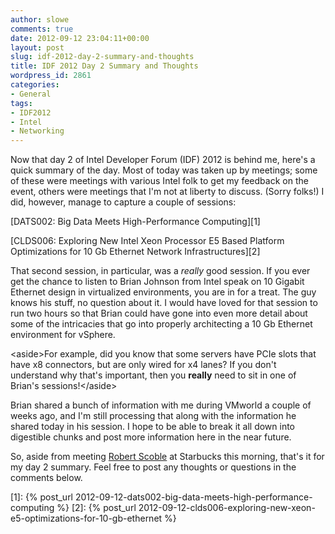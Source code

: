 ```yaml
---
author: slowe
comments: true
date: 2012-09-12 23:04:11+00:00
layout: post
slug: idf-2012-day-2-summary-and-thoughts
title: IDF 2012 Day 2 Summary and Thoughts
wordpress_id: 2861
categories:
- General
tags:
- IDF2012
- Intel
- Networking
---
```


Now that day 2 of Intel Developer Forum (IDF) 2012 is behind me, here's a quick summary of the day. Most of today was taken up by meetings; some of these were meetings with various Intel folk to get my feedback on the event, others were meetings that I'm not at liberty to discuss. (Sorry folks!) I did, however, manage to capture a couple of sessions:

[DATS002: Big Data Meets High-Performance Computing][1]  

[CLDS006: Exploring New Intel Xeon Processor E5 Based Platform Optimizations for 10 Gb Ethernet Network Infrastructures][2]  

That second session, in particular, was a _really_ good session. If you ever get the chance to listen to Brian Johnson from Intel speak on 10 Gigabit Ethernet design in virtualized environments, you are in for a treat. The guy knows his stuff, no question about it. I would have loved for that session to run two hours so that Brian could have gone into even more detail about some of the intricacies that go into properly architecting a 10 Gb Ethernet environment for vSphere.

&lt;aside&gt;For example, did you know that some servers have PCIe slots that have x8 connectors, but are only wired for x4 lanes? If you don't understand why that's important, then you **really** need to sit in one of Brian's sessions!&lt;/aside&gt;

Brian shared a bunch of information with me during VMworld a couple of weeks ago, and I'm still processing that along with the information he shared today in his session. I hope to be able to break it all down into digestible chunks and post more information here in the near future.

So, aside from meeting [Robert Scoble](http://scobleizer.com/) at Starbucks this morning, that's it for my day 2 summary. Feel free to post any thoughts or questions in the comments below.

[1]: {% post_url 2012-09-12-dats002-big-data-meets-high-performance-computing %}
[2]: {% post_url 2012-09-12-clds006-exploring-new-xeon-e5-optimizations-for-10-gb-ethernet %}
